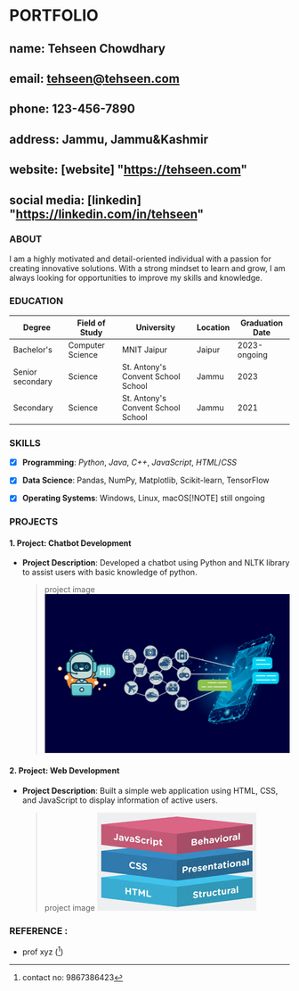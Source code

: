 # PORTFOLIO

## name: Tehseen Chowdhary

## email: tehseen@tehseen.com

## phone: 123-456-7890

## address: Jammu, Jammu&Kashmir

## website: [website] "https://tehseen.com"

## social media: [linkedin] "https://linkedin.com/in/tehseen"

### ABOUT

I am a highly motivated and detail-oriented individual with a passion for creating innovative solutions. With a strong mindset to learn and grow, I am always looking for opportunities to improve my skills and knowledge.

### EDUCATION

| Degree           | Field of Study   | University                         | Location | Graduation Date |
| ---------------- | ---------------- | ---------------------------------- | -------- | --------------- |
| Bachelor's       | Computer Science | MNIT Jaipur                        | Jaipur   | 2023-ongoing    |
| Senior secondary | Science          | St. Antony's Convent School School | Jammu    | 2023            |
| Secondary        | Science          | St. Antony's Convent School School | Jammu    | 2021            |

### SKILLS

- [x] **Programming**: _Python_, _Java_, _C++_, _JavaScript_, _HTML_/_CSS_

- [x] **Data Science**: Pandas, NumPy, Matplotlib, Scikit-learn, TensorFlow

- [x] **Operating Systems**: Windows, Linux, macOS[!NOTE] still ongoing


### PROJECTS

#### 1. Project: Chatbot Development

- **Project Description**: Developed a chatbot using Python and NLTK library to assist users with basic knowledge of python.
  > project image
  > ![project image](chatbot.jpg)

#### 2. Project: Web Development

- **Project Description**: Built a simple web application using HTML, CSS, and JavaScript to display information of active users.
  > project image
  > ![project image](webdev.jpeg)

### REFERENCE :

- prof xyz ([^contact])

[^contact]: contact no: 9867386423
